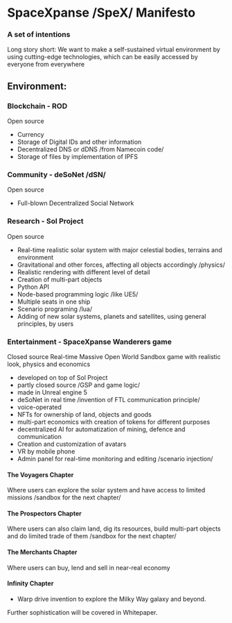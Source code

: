 # SpaceXpanse /SpeX/ Manifesto
### A set of intentions    

Long story short: We want to make a self-sustained virtual environment by using cutting-edge technologies, which can be easily accessed by everyone from everywhere 

## Environment: 

### Blockchain - ROD
Open source

- Currency
- Storage of Digital IDs and other information
- Decentralized DNS or dDNS /from Namecoin code/
- Storage of files by implementation of IPFS

### Community - deSoNet /dSN/
Open source

- Full-blown Decentralized Social Network

### Research - Sol Project
Open source

- Real-time realistic solar system with major celestial bodies, terrains and environment
- Gravitational and other forces, affecting all objects accordingly /physics/
- Realistic rendering with different level of detail
- Creation of multi-part objects
- Python API
- Node-based programming logic /like UE5/
- Multiple seats in one ship
- Scenario programing /lua/
- Adding of new solar systems, planets and satellites, using general principles, by users

### Entertainment - SpaceXpanse Wanderers game
Closed source Real-time Massive Open World Sandbox game with realistic look, physics and economics 

- developed on top of Sol Project
- partly closed source /GSP and game logic/
- made in Unreal engine 5
- deSoNet in real time /invention of FTL communication principle/
- voice-operated
- NFTs for ownership of land, objects and goods
- multi-part economics with creation of tokens for different purposes
- decentralized AI for automatization of mining, defence and communication 
- Creation and customization of avatars
- VR by mobile phone
- Admin panel for real-time monitoring and editing /scenario injection/
 
#### The Voyagers Chapter
Where users can explore the solar system and have access to limited missions /sandbox for the next chapter/ 

#### The Prospectors Chapter
Where users can also claim land, dig its resources, build multi-part objects and do limited trade of them /sandbox for the next chapter/

#### The Merchants Chapter
Where users can buy, lend and sell in near-real economy 

#### Infinity Chapter
- Warp drive invention to explore the Milky Way galaxy and beyond. 


Further sophistication will be covered in Whitepaper.
